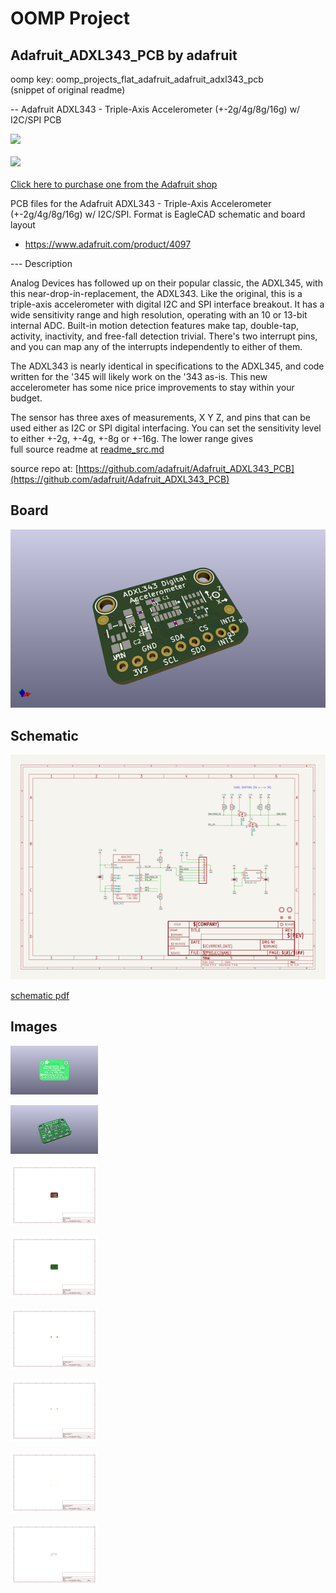 # OOMP Project  
## Adafruit_ADXL343_PCB  by adafruit  
  
oomp key: oomp_projects_flat_adafruit_adafruit_adxl343_pcb  
(snippet of original readme)  
  
-- Adafruit ADXL343 - Triple-Axis Accelerometer (+-2g/4g/8g/16g) w/ I2C/SPI PCB  
  
<a href="http://www.adafruit.com/products/4097"><img src="assets/4097-qt.jpg?raw=true" width="500px"><br/>  
<a href="http://www.adafruit.com/products/4097"><img src="assets/4097.jpg?raw=true" width="500px"><br/>  
Click here to purchase one from the Adafruit shop</a>  
  
PCB files for the Adafruit ADXL343 - Triple-Axis Accelerometer (+-2g/4g/8g/16g) w/ I2C/SPI. Format is EagleCAD schematic and board layout  
* https://www.adafruit.com/product/4097  
  
--- Description  
  
Analog Devices has followed up on their popular classic, the ADXL345, with this near-drop-in-replacement, the ADXL343. Like the original, this is a triple-axis accelerometer with digital I2C and SPI interface breakout. It has a wide sensitivity range and high resolution, operating with an 10 or 13-bit internal ADC. Built-in motion detection features make tap, double-tap, activity, inactivity, and free-fall detection trivial. There's two interrupt pins, and you can map any of the interrupts independently to either of them.  
  
The ADXL343 is nearly identical in specifications to the ADXL345, and code written for the '345 will likely work on the '343 as-is. This new accelerometer has some nice price improvements to stay within your budget.  
  
The sensor has three axes of measurements, X Y Z, and pins that can be used either as I2C or SPI digital interfacing. You can set the sensitivity level to either +-2g, +-4g, +-8g or +-16g. The lower range gives   
  full source readme at [readme_src.md](readme_src.md)  
  
source repo at: [https://github.com/adafruit/Adafruit_ADXL343_PCB](https://github.com/adafruit/Adafruit_ADXL343_PCB)  
## Board  
  
[![working_3d.png](working_3d_600.png)](working_3d.png)  
## Schematic  
  
[![working_schematic.png](working_schematic_600.png)](working_schematic.png)  
  
[schematic pdf](working_schematic.pdf)  
## Images  
  
[![working_3D_bottom.png](working_3D_bottom_140.png)](working_3D_bottom.png)  
  
[![working_3D_top.png](working_3D_top_140.png)](working_3D_top.png)  
  
[![working_assembly_page_01.png](working_assembly_page_01_140.png)](working_assembly_page_01.png)  
  
[![working_assembly_page_02.png](working_assembly_page_02_140.png)](working_assembly_page_02.png)  
  
[![working_assembly_page_03.png](working_assembly_page_03_140.png)](working_assembly_page_03.png)  
  
[![working_assembly_page_04.png](working_assembly_page_04_140.png)](working_assembly_page_04.png)  
  
[![working_assembly_page_05.png](working_assembly_page_05_140.png)](working_assembly_page_05.png)  
  
[![working_assembly_page_06.png](working_assembly_page_06_140.png)](working_assembly_page_06.png)  
